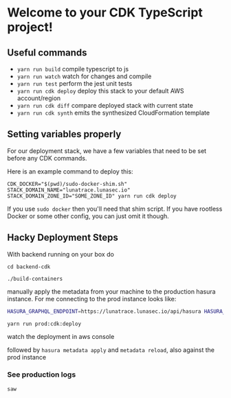<!--
  ~ Copyright by LunaSec (owned by Refinery Labs, Inc)
  ~
  ~ Licensed under the Creative Commons Attribution-ShareAlike 4.0 International
  ~ (the "License"); you may not use this file except in compliance with the
  ~ License. You may obtain a copy of the License at
  ~
  ~ https://creativecommons.org/licenses/by-sa/4.0/legalcode
  ~
  ~ See the License for the specific language governing permissions and
  ~ limitations under the License.
  ~
-->
# Welcome to your CDK TypeScript project!

## Useful commands

* `yarn run build`   compile typescript to js
* `yarn run watch`   watch for changes and compile
* `yarn run test`    perform the jest unit tests
* `yarn run cdk deploy`      deploy this stack to your default AWS account/region
* `yarn run cdk diff`        compare deployed stack with current state
* `yarn run cdk synth`       emits the synthesized CloudFormation template

## Setting variables properly

For our deployment stack, we have a few variables that need to be set before any CDK commands.

Here is an example command to deploy this:
```shell
CDK_DOCKER="$(pwd)/sudo-docker-shim.sh" STACK_DOMAIN_NAME="lunatrace.lunasec.io" STACK_DOMAIN_ZONE_ID="SOME_ZONE_ID" yarn run cdk deploy
```

If you use `sudo docker` then you'll need that shim script. If you have rootless Docker or some other config, you can
just omit it though.


## Hacky Deployment Steps

With backend running on your box do

`cd backend-cdk`

`./build-containers`

manually apply the metadata from your machine to the production hasura instance. For me connecting to the prod instance looks like:

```bash
HASURA_GRAPHQL_ENDPOINT=https://lunatrace.lunasec.io/api/hasura HASURA_GRAPHQL_ADMIN_SECRET="$(aws secretsmanager get-secret-value --secret-id lunatrace-HasuraAdminSecret | jq -r .SecretString)" hasura migrate apply
```

`yarn run prod:cdk:deploy`

watch the deployment in aws console




followed by `hasura metadata apply` and `metadata reload`, also against the prod instance

### See production logs

`saw`
